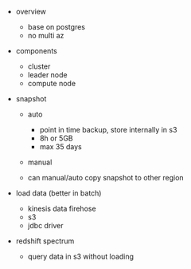 - overview
    - base on postgres
    - no multi az

- components
    - cluster
    - leader node
    - compute node

- snapshot
    - auto
        - point in time backup, store internally in s3
        - 8h or 5GB
        - max 35 days
    - manual

    - can manual/auto copy snapshot to other region

- load data (better in batch)
    - kinesis data firehose
    - s3
    - jdbc driver

- redshift spectrum
    - query data in s3 without loading